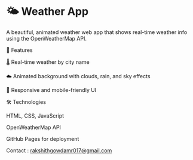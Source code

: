 # 🌤️ Weather App

A beautiful, animated weather web app that shows real-time weather info using the OpenWeatherMap API.


🚀 Features

🌡️ Real-time weather by city name

☁️ Animated background with clouds, rain, and sky effects

📱 Responsive and mobile-friendly UI


🛠️ Technologies

HTML, CSS, JavaScript

OpenWeatherMap API

GitHub Pages for deployment

Contact : rakshithgowdamr017@gmail.com
